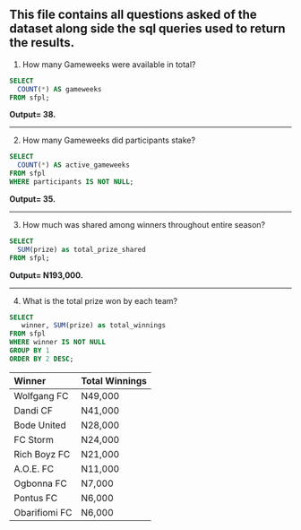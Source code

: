 **This file contains all questions asked of the dataset along side the sql queries used to return the results.**
---
1. How many Gameweeks were available in total?
```sql
SELECT
  COUNT(*) AS gameweeks
FROM sfpl;
```
**Output= 38.**

---
2. How many Gameweeks did participants stake?
```sql
SELECT
  COUNT(*) AS active_gameweeks
FROM sfpl
WHERE participants IS NOT NULL;
```
**Output= 35.**

---
3. How much was shared among winners throughout entire season?
```sql
SELECT 
  SUM(prize) as total_prize_shared
FROM sfpl;
```
**Output= N193,000.**

---
4. What is the total prize won by each team?  
```sql
SELECT 
   winner, SUM(prize) as total_winnings
FROM sfpl
WHERE winner IS NOT NULL
GROUP BY 1
ORDER BY 2 DESC;
```
| Winner | Total Winnings |
|:--------|:----------------|
| Wolfgang FC | N49,000 |
| Dandi CF | N41,000 |
| Bode United | N28,000 |
| FC Storm | N24,000 |
| Rich Boyz FC  | N21,000 |
| A.O.E. FC | N11,000 |
| Ogbonna FC | N7,000 |
| Pontus FC | N6,000 |
| Obarifiomi FC | N6,000 |

